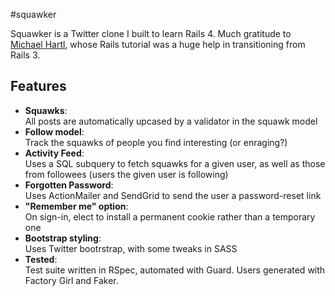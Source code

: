 #squawker

Squawker is a Twitter clone I built to learn Rails 4. Much gratitude to [Michael Hartl](https://github.com/mhartl), whose Rails tutorial was a huge help in transitioning from Rails 3. 

## Features

* **Squawks**:		
  All posts are automatically upcased by a validator in the squawk model
* **Follow model**:		
  Track the squawks of people you find interesting (or enraging?)
* **Activity Feed**:		
  Uses a SQL subquery to fetch squawks for a given user, as well as those from followees (users the given user is following)
* **Forgotten Password**:		
  Uses ActionMailer and SendGrid to send the user a password-reset link
* **"Remember me" option**:		
  On sign-in, elect to install a permanent cookie rather than a temporary one
* **Bootstrap styling**:		
  Uses Twitter bootrstrap, with some tweaks in SASS
* **Tested**:		
  Test suite written in RSpec, automated with Guard. Users generated with Factory Girl and Faker.